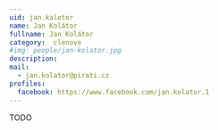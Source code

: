 ```yaml
---
uid: jan.kalotor
name: Jan Kolátor
fullname: Jan Kolátor
category:  clenove
#img: people/jan-kolator.jpg 
description: 
mail: 
  - jan.kolator@pirati.cz
profiles:
  facebook: https://www.facebook.com/jan.kolator.1
---
```

TODO
